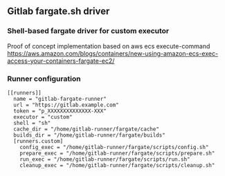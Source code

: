 ## Gitlab fargate.sh driver

### Shell-based fargate driver for custom executor

Proof of concept implementation based on aws ecs execute-command \
https://aws.amazon.com/blogs/containers/new-using-amazon-ecs-exec-access-your-containers-fargate-ec2/

### Runner configuration

```
[[runners]]
  name = "gitlab-fargate-runner"
  url = "https://gitlab.example.com"
  token = "p_XXXXXXXXXXXXXX-XXX"
  executor = "custom"
  shell = "sh"
  cache_dir = "/home/gitlab-runner/fargate/cache"
  builds_dir = "/home/gitlab-runner/fargate/builds"
  [runners.custom]
    config_exec = "/home/gitlab-runner/fargate/scripts/config.sh"
    prepare_exec = "/home/gitlab-runner/fargate/scripts/prepare.sh"
    run_exec = "/home/gitlab-runner/fargate/scripts/run.sh"
    cleanup_exec = "/home/gitlab-runner/fargate/scripts/cleanup.sh"
```
